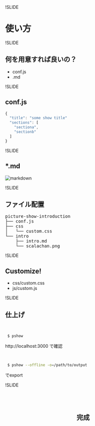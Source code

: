!SLIDE
# 使い方

!SLIDE
## 何を用意すれば良いの？

* conf.js
* .md

!SLIDE
## conf.js
```js
{
  "title": "some show title"
  "sections": [
    "sectiona",
    "sectionb"
  ]
}
```

!SLIDE
## *.md

![markdown](usage/markdown_small.png)

!SLIDE
## ファイル配置

<pre>
picture-show-introduction
├── conf.js
├── css
│   └── custom.css
└── intro
    ├── intro.md
    └── scalachan.png
</pre>

!SLIDE
## Customize!
* css/custom.css
* js/custom.js

!SLIDE
## 仕上げ

<br/>

```sh
 $ pshow
```

http://localhost:3000 で確認

<br/>

```sh
 $ pshow --offline -o=/path/to/output
```

でexport

!SLIDE
<br/><br/><br/><br/>

## <center><span class="red">完成<span></center>

